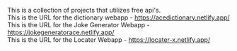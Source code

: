 This  is a collection of projects that utilizes free api's. <br/>
This is the URL for the dictionary webapp - https://acedictionary.netlify.app/  <br/>
This is the URL for the Joke Generator Webapp - https://jokegeneratorace.netlify.app/ <br/>
This is the URL for the Locater Webapp - https://locater-x.netlify.app/
